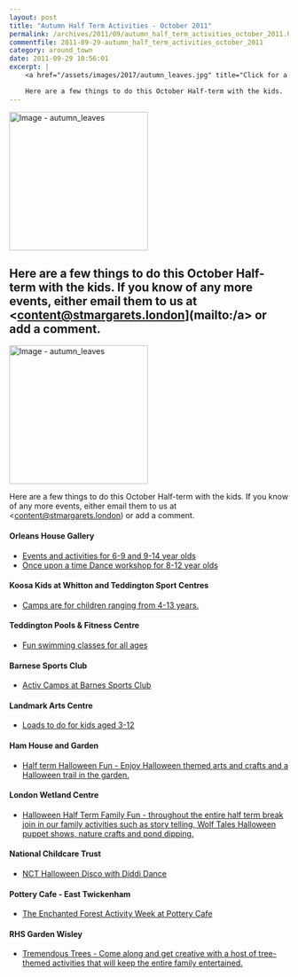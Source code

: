 ```yaml
---
layout: post
title: "Autumn Half Term Activities - October 2011"
permalink: /archives/2011/09/autumn_half_term_activities_october_2011.html
commentfile: 2011-09-29-autumn_half_term_activities_october_2011
category: around_town
date: 2011-09-29 10:56:01
excerpt: |
    <a href="/assets/images/2017/autumn_leaves.jpg" title="Click for a larger image"><img src="/assets/images/2017/autumn_leaves-thumb.jpg" width="150" alt="Image - autumn_leaves"  class="photo right"/></a>

    Here are a few things to do this October Half-term with the kids.  If you know of any more events, either email them to us at <a href="mailto:content@stmargarets.london">content@stmargarets.london[/a> or add a comment.
---
```


<a href="/assets/images/2017/autumn_leaves.jpg" title="Click for a larger image"><img src="/assets/images/2017/autumn_leaves-thumb.jpg" width="250" alt="Image - autumn_leaves"  class="photo right"/></a>

Here are a few things to do this October Half-term with the kids. If you know of any more events, either email them to us at <content@stmargarets.london](mailto:/a> or add a comment.
---

<a href="/assets/images/2017/autumn_leaves.jpg" title="Click for a larger image"><img src="/assets/images/2017/autumn_leaves-thumb.jpg" width="250" alt="Image - autumn_leaves"  class="photo right"/></a>

Here are a few things to do this October Half-term with the kids. If you know of any more events, either email them to us at <content@stmargarets.london) or add a comment.

#### Orleans House Gallery

-   [Events and activities for 6-9 and 9-14 year olds](http://www.richmond.gov.uk/home/leisure_and_culture/arts/orleans_house_gallery/education_at_orleans_house_gallery/activities_for_children_and_families_at_orleans_house_gallery/holiday_activities_at_orleans_house_gallery/autumn_half_term_activities.htm)
-   [Once upon a time Dance workshop for 8-12 year olds](/event/event/200705143050)

#### Koosa Kids at Whitton and Teddington Sport Centres

-   [Camps are for children ranging from 4-13 years.](http://www.koosakids.co.uk/holidayclubs.aspx)

#### Teddington Pools & Fitness Centre

-   [Fun swimming classes for all ages](http://www.richmond.gov.uk/home/leisure_and_culture/sports/sports_facilities/teddington_pools_fitness_centre/tpfc_half_term.htm)

#### Barnese Sports Club

-   [Activ Camps at Barnes Sports Club](http://www.activcamps.com/)

#### Landmark Arts Centre

-   [Loads to do for kids aged 3-12](http://www.landmarkartscentre.org/whats-on/2011-october-half-term-activities.html)

#### Ham House and Garden

-   [Half term Halloween Fun - Enjoy Halloween themed arts and crafts and a Halloween trail in the garden.](http://www.nationaltrust.org.uk/main/w-events-find_event.htm?propertyID=234&Period=Three+months)

#### London Wetland Centre

-   [Halloween Half Term Family Fun - throughout the entire half term break join in our family activities such as story telling, Wolf Tales Halloween puppet shows, nature crafts and pond dipping.](http://www.visitrichmond.co.uk/thedms.asp?dms=13&feature=1064&venue=3500079&easi=true)

#### National Childcare Trust

-   [NCT Halloween Disco with Diddi Dance](/event/party/200705143061)

#### Pottery Cafe - East Twickenham

-   [The Enchanted Forest Activity Week at Pottery Cafe](http://www.pottery-cafe.com/)

#### RHS Garden Wisley

-   [Tremendous Trees - Come along and get creative with a host of tree-themed activities that will keep the entire family entertained.](http://www.rhs.org.uk/Gardens/Wisley/What-s-on/October-half-term)
